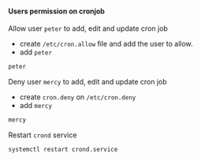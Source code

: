 #### Users permission on cronjob
Allow user `peter` to add, edit and update cron job
- create `/etc/cron.allow` file and add the user to allow.
- add `peter`
```sh
peter
```

Deny user `mercy` to add, edit and update cron job
- create `cron.deny` on `/etc/cron.deny` 
- add `mercy`
```sh
mercy
```

Restart `crond` service 
```sh
systemctl restart crond.service
```

